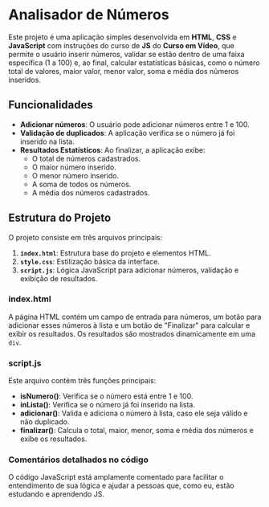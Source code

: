 # Analisador de Números

Este projeto é uma aplicação simples desenvolvida em **HTML**, **CSS** e **JavaScript** com instruções do curso de **JS** do **Curso em Vídeo**, que permite o usuário inserir números, validar se estão dentro de uma faixa específica (1 a 100) e, ao final, calcular estatísticas básicas, como o número total de valores, maior valor, menor valor, soma e média dos números inseridos.

## Funcionalidades

- **Adicionar números**: O usuário pode adicionar números entre 1 e 100.
- **Validação de duplicados**: A aplicação verifica se o número já foi inserido na lista.
- **Resultados Estatísticos**: Ao finalizar, a aplicação exibe:
  - O total de números cadastrados.
  - O maior número inserido.
  - O menor número inserido.
  - A soma de todos os números.
  - A média dos números cadastrados.

## Estrutura do Projeto

O projeto consiste em três arquivos principais:

1. **`index.html`**: Estrutura base do projeto e elementos HTML.
2. **`style.css`**: Estilização básica da interface.
3. **`script.js`**: Lógica JavaScript para adicionar números, validação e exibição de resultados.

### index.html

A página HTML contém um campo de entrada para números, um botão para adicionar esses números à lista e um botão de "Finalizar" para calcular e exibir os resultados. Os resultados são mostrados dinamicamente em uma `div`.

### script.js

Este arquivo contém três funções principais:

- **isNumero()**: Verifica se o número está entre 1 e 100.
- **inLista()**: Verifica se o número já foi inserido na lista.
- **adicionar()**: Valida e adiciona o número à lista, caso ele seja válido e não duplicado.
- **finalizar()**: Calcula o total, maior, menor, soma e média dos números e exibe os resultados.

### Comentários detalhados no código

O código JavaScript está amplamente comentado para facilitar o entendimento de sua lógica e ajudar a pessoas que, como eu, estão estudando e aprendendo JS.
